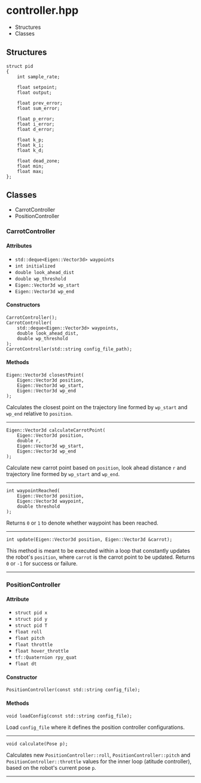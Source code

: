 # controller.hpp

- Structures
- Classes



## Structures

    struct pid
    {
        int sample_rate;

        float setpoint;
        float output;

        float prev_error;
        float sum_error;

        float p_error;
        float i_error;
        float d_error;

        float k_p;
        float k_i;
        float k_d;

        float dead_zone;
        float min;
        float max;
    };



## Classes

- CarrotController
- PositionController


### CarrotController

#### Attributes

- `std::deque<Eigen::Vector3d> waypoints`
- `int initialized`
- `double look_ahead_dist`
- `double wp_threshold`
- `Eigen::Vector3d wp_start`
- `Eigen::Vector3d wp_end`


#### Constructors

    CarrotController();
    CarrotController(
        std::deque<Eigen::Vector3d> waypoints,
        double look_ahead_dist,
        double wp_threshold
    );
    CarrotController(std::string config_file_path);


#### Methods

    Eigen::Vector3d closestPoint(
        Eigen::Vector3d position,
        Eigen::Vector3d wp_start,
        Eigen::Vector3d wp_end
    );

Calculates the closest point on the trajectory line formed by `wp_start` and
`wp_end` relative to `position`.

---

    Eigen::Vector3d calculateCarrotPoint(
        Eigen::Vector3d position,
        double r,
        Eigen::Vector3d wp_start,
        Eigen::Vector3d wp_end
    );

Calculate new carrot point based on `position`, look ahead distance `r` and
trajectory line formed by `wp_start` and `wp_end`.

---

    int waypointReached(
        Eigen::Vector3d position,
        Eigen::Vector3d waypoint,
        double threshold
    );

Returns `0` or `1` to denote whether waypoint has been reached.

---

    int update(Eigen::Vector3d position, Eigen::Vector3d &carrot);

This method is meant to be executed within a loop that constantly updates the
robot's `position`, where `carrot` is the carrot point to be updated. Returns
`0` or `-1` for success or failure.

---


### PositionController

#### Attribute

- `struct pid x`
- `struct pid y`
- `struct pid T`
- `float roll`
- `float pitch`
- `float throttle`
- `float hover_throttle`
- `tf::Quaternion rpy_quat`
- `float dt`


#### Constructor

    PositionController(const std::string config_file);


#### Methods

    void loadConfig(const std::string config_file);

Load `config_file` where it defines the position controller configurations.

---

    void calculate(Pose p);

Calculates new `PositionController::roll`, `PositionController::pitch` and
`PositionController::throttle` values for the inner loop (atitude controller),
based on the robot's current pose `p`.

---
